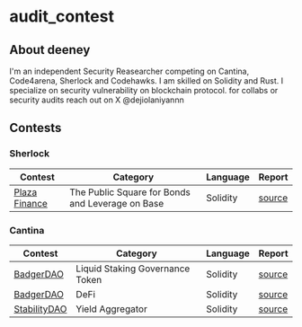 # audit_contest

## About deeney
I'm an independent Security Reasearcher competing on Cantina, Code4arena, Sherlock and Codehawks. I am skilled on Solidity and Rust. I specialize on security vulnerability on blockchain protocol.
for collabs or security audits reach out on X @dejiolaniyannn

## Contests

### Sherlock
| Contest | Category | Language | Report |
| -------- | ------- |  -------- | --------
| [Plaza Finance](https://audits.sherlock.xyz/contests/682/report) | The Public Square for Bonds and Leverage on Base | Solidity | [source](contest/PlazaFinance.md) |

### Cantina
| Contest | Category | Language | Report |
| -------- | ------- |  -------- | -------- | 
| [BadgerDAO]() | Liquid Staking Governance Token | Solidity | [source](contests/Tally.md) |
| [BadgerDAO](https://cantina.xyz/competitions/f57ffb47-0ded-4f04-bcec-ecd7d47fad58) | DeFi | Solidity | [source](contests/BadgerDAO.md)|
| [StabilityDAO](https://cantina.xyz/competitions/e1c0be8d-0c3d-485a-a446-a582beb120b1) | Yield Aggregator  | Solidity | [source](contests/stability.md) |
